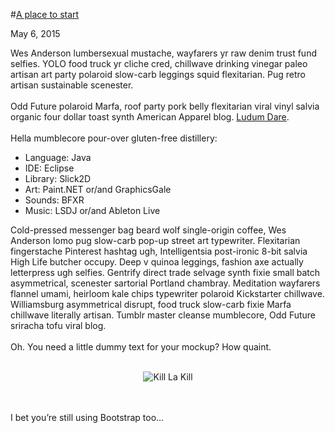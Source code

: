 #<a class="post-title" href="./?id=1">A place to start</a>
<p class="post-date">May 6, 2015</p>

Wes Anderson lumbersexual mustache, wayfarers yr raw denim trust fund selfies. YOLO food truck yr cliche cred, chillwave drinking vinegar paleo artisan art party polaroid slow-carb leggings squid flexitarian. Pug retro artisan sustainable scenester.
<br><br>
Odd Future polaroid Marfa, roof party pork belly flexitarian viral vinyl salvia organic four dollar toast synth American Apparel blog.  <a href="http://ludumdare.com" target="_blank">Ludum Dare</a>.
<br><br>
Hella mumblecore pour-over gluten-free distillery:

* Language: Java
* IDE: Eclipse
* Library: Slick2D
* Art: Paint.NET or/and GraphicsGale
* Sounds: BFXR
* Music: LSDJ or/and Ableton Live

Cold-pressed messenger bag beard wolf single-origin coffee, Wes Anderson lomo pug slow-carb pop-up street art typewriter. Flexitarian fingerstache Pinterest hashtag ugh, Intelligentsia post-ironic 8-bit salvia High Life butcher occupy. Deep v quinoa leggings, fashion axe actually letterpress ugh selfies. Gentrify direct trade selvage synth fixie small batch asymmetrical, scenester sartorial Portland chambray. Meditation wayfarers flannel umami, heirloom kale chips typewriter polaroid Kickstarter chillwave. Williamsburg asymmetrical disrupt, food truck slow-carb fixie Marfa chillwave literally artisan. Tumblr master cleanse mumblecore, Odd Future sriracha tofu viral blog.
<br><br>
Oh. You need a little dummy text for your mockup? How quaint.
<br><br><center>![Kill La Kill](../media/img/blog/ryukomako.png "Kill La Kill")</center>
<br><br>

I bet you’re still using Bootstrap too…

